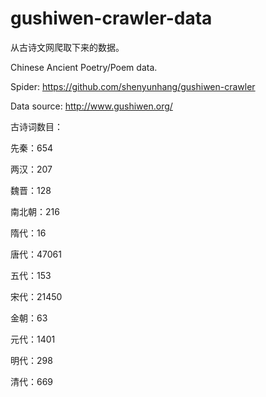 # gushiwen-crawler-data

从古诗文网爬取下来的数据。

Chinese Ancient Poetry/Poem data.

Spider: https://github.com/shenyunhang/gushiwen-crawler

Data source: http://www.gushiwen.org/

古诗词数目：

先秦：654

两汉：207

魏晋：128

南北朝：216

隋代：16

唐代：47061

五代：153

宋代：21450

金朝：63

元代：1401

明代：298

清代：669

